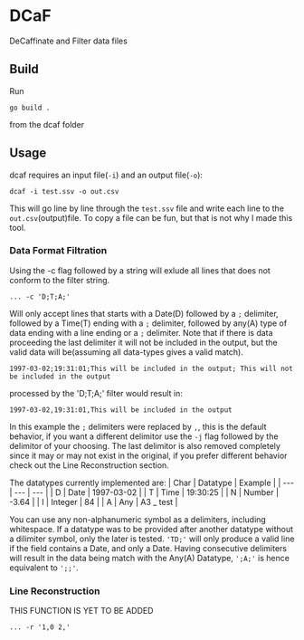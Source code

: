 # DCaF
 DeCaffinate and Filter data files

## Build
Run 
```
go build .
```
from the dcaf folder

## Usage
dcaf requires an input file(`-i`) and an output file(`-o`):
```
dcaf -i test.ssv -o out.csv
``` 
This will go line by line through the `test.ssv` file and write each line to the `out.csv`(output)file. To copy a file can be fun, but that is not why I made this tool. 

### Data Format Filtration
Using the -c flag followed by a string will exlude all lines that does not conform to the filter string.   
```
... -c 'D;T;A;'
```
Will only accept lines that starts with a Date(D) followed by a `;` delimiter, followed by a Time(T) ending with a `;` delimiter, 
followed by any(A) type of data ending with a line ending or a `;` delimiter. Note that if there is data proceeding the last delimiter it will not be included in the output, but the valid data will be(assuming all data-types gives a valid match).      
```
1997-03-02;19:31:01;This will be included in the output; This will not be included in the output
```
processed by the 'D;T;A;' filter would result in:
```
1997-03-02,19:31:01,This will be included in the output
```
In this example the `;` delimiters were replaced by `,`, this is the default behavior, if you want a different delimitor use the `-j` flag followed by the delimitor of your choosing. The last delimitor is also removed completely since it may or may not exist in the original, if you prefer different behavior check out the Line Reconstruction section.    
   
The datatypes currently implemented are:
| Char | Datatype | Example |
| --- | --- | --- |
| D | Date | 1997-03-02 |
| T | Time | 19:30:25 |
| N | Number | -3.64 |
| I | Integer | 84 |
| A | Any | A3 _ test |

You can use any non-alphanumeric symbol as a delimiters, including whitespace. If a datatype was to be provided after another datatype without a dilimiter symbol, only the later is tested. `'TD;'` will only produce a valid line if the field contains a Date, and only a Date. Having consecutive delimiters will result in the data being match with the Any(A) Datatype, `';A;'` is hence equivalent to `';;'`.

### Line Reconstruction
THIS FUNCTION IS YET TO BE ADDED
```
... -r '1,0 2,'
```